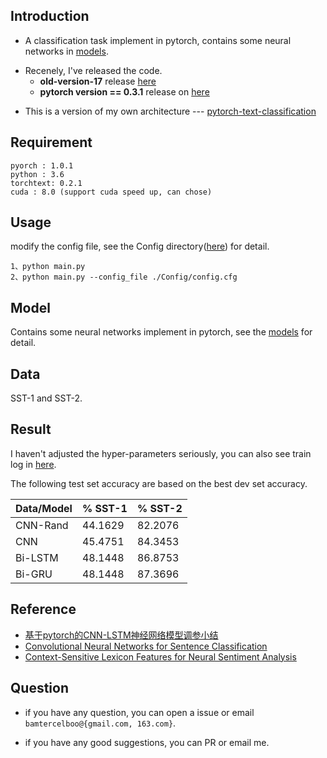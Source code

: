 ## Introduction ##

- A classification task implement in pytorch, contains some neural networks in [models](https://github.com/bamtercelboo/cnn-lstm-bilstm-deepcnn-clstm-in-pytorch/tree/master/models).

* Recenely,  I've released the code. 
	* **old-version-17** release [here](https://github.com/bamtercelboo/cnn-lstm-bilstm-deepcnn-clstm-in-pytorch/releases/tag/pytorch0.3.1-old_version_17)  
	* **pytorch version == 0.3.1** release on [here](https://github.com/bamtercelboo/cnn-lstm-bilstm-deepcnn-clstm-in-pytorch/releases/tag/pytorch0.3.1)  

- This is a version of my own architecture  ---  [pytorch-text-classification](https://github.com/bamtercelboo/pytorch_text_classification)  

## Requirement ##

	pyorch : 1.0.1
	python : 3.6
	torchtext: 0.2.1
	cuda : 8.0 (support cuda speed up, can chose)

## Usage ##
 
modify the config file, see the Config directory([here](https://github.com/bamtercelboo/cnn-lstm-bilstm-deepcnn-clstm-in-pytorch/tree/master/Config)) for detail.  

	1、python main.py
	2、python main.py --config_file ./Config/config.cfg 

## Model ##

Contains some neural networks implement in pytorch, see the [models](https://github.com/bamtercelboo/cnn-lstm-bilstm-deepcnn-clstm-in-pytorch/tree/master/models) for detail.

## Data ##

SST-1 and SST-2.

## Result ##

I haven't adjusted the hyper-parameters seriously, you can also see train log in [here](https://github.com/bamtercelboo/cnn-lstm-bilstm-deepcnn-clstm-in-pytorch/tree/master/result).  

The following test set accuracy are based on the best dev set accuracy.    

| Data/Model | % SST-1 | % SST-2 |  
| ------------ | ------------ | ------------ |  
| CNN-Rand | 44.1629 | 82.2076 |  
| CNN | 45.4751 | 84.3453 |  
| Bi-LSTM | 48.1448 | 86.8753 |  
| Bi-GRU | 48.1448 | 87.3696 |  


## Reference ##

- [基于pytorch的CNN-LSTM神经网络模型调参小结](http://www.cnblogs.com/bamtercelboo/p/7469005.html "基于pytorch的CNN-LSTM神经网络模型调参小结")
- [Convolutional Neural Networks for Sentence Classification](https://arxiv.org/pdf/1408.5882.pdf)
-  [Context-Sensitive Lexicon Features for Neural Sentiment Analysis](https://arxiv.org/pdf/1408.5882.pdf)

## Question ##

- if you have any question, you can open a issue or email `bamtercelboo@{gmail.com, 163.com}`.

- if you have any good suggestions, you can PR or email me.
